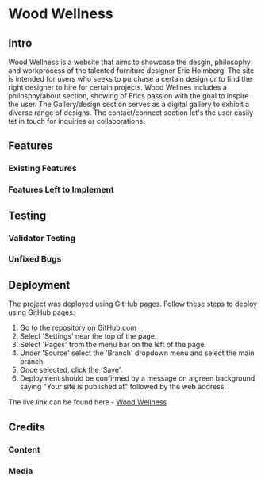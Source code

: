 # Wood Wellness

## Intro
Wood Wellness is a website that aims to showcase the desgin, philosophy and workprocess of the talented furniture designer Eric Holmberg. The site is intended for users who seeks to purchase a certain design or to find the right designer to hire for certain projects. Wood Wellnes includes a philosphy/about section, showing of Erics passion with the goal to inspire the user. The Gallery/design section serves as a digital gallery to exhibit a diverse range of designs. The contact/connect section let's the user easily tet in touch for inquiries or collaborations.  

## Features

### Existing Features

### Features Left to Implement

## Testing

### Validator Testing

### Unfixed Bugs

## Deployment

The project was deployed using GitHub pages. Follow these steps to deploy using GitHub pages:

1. Go to the repository on GitHub.com
2. Select 'Settings' near the top of the page.
3. Select 'Pages' from the menu bar on the left of the page.
4. Under 'Source' select the 'Branch' dropdown menu and select the main branch.
5. Once selected, click the 'Save'.
6. Deployment should be confirmed by a message on a green background saying "Your site is published at" followed by the web address.

The live link can be found here - [Wood Wellness](https://luddehs.github.io/Wood-Wellness/)

## Credits

### Content

### Media